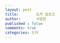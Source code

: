 ```yaml
---
layout: post
title:        도커 컴포즈
author:       서영원
published : false
comments: true
categories: 도커
---
```



